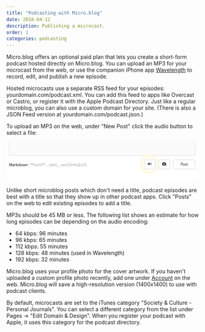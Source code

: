 ```yaml
---
title: "Podcasting with Micro.blog"
date: 2018-04-12
description: Publishing a microcast.
order: 1
categories: podcasting
---
```


Micro.blog offers an optional paid plan that lets you create a short-form podcast hosted directly on Micro.blog. You can upload an MP3 for your microcast from the web, or use the companion iPhone app [Wavelength](https://itunes.apple.com/us/app/wavelength-for-micro-blog/id1365158696?ls=1&mt=8) to record, edit, and publish a new episode.

Hosted microcasts use a separate RSS feed for your episodes: yourdomain.com/podcast.xml. You can add this feed to apps like Overcast or Castro, or register it with the Apple Podcast Directory. Just like a regular microblog, you can also use a custom domain for your site. (There is also a JSON Feed version at yourdomain.com/podcast.json.)

To upload an MP3 on the web, under "New Post" click the audio button to select a file:

<img src="/assets/images/web/newpost-audio-button.png" width="500" height="102" alt="Screenshot showing audio button">

Unlike short microblog posts which don't need a title, podcast episodes are best with a title so that they show up in other podcast apps. Click "Posts" on the web to edit existing episodes to add a title.

MP3s should be 45 MB or less. The following list shows an estimate for how long episodes can be depending on the audio encoding:

* 64 kbps: 96 minutes
* 96 kbps: 65 minutes
* 112 kbps: 55 minutes
* 128 kbps: 48 minutes (used in Wavelength)
* 192 kbps: 32 minutes

Micro.blog uses your profile photo for the cover artwork. If you haven't uploaded a custom profile photo recently, add one under [Account](https://micro.blog/account) on the web. Micro.blog will save a high-resolution version (1400x1400) to use with podcast clients.

By default, microcasts are set to the iTunes category "Society & Culture - Personal Journals". You can select a different category from the list under Pages → "Edit Domain & Design". When you register your podcast with Apple, it uses this category for the podcast directory.
